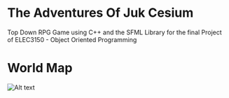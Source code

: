 # The Adventures Of Juk Cesium
Top Down RPG Game using C++ and the SFML Library for the final Project of ELEC3150 - Object Oriented Programming
# World Map
![Alt text](https://raw.githubusercontent.com/bryonkucharski/TheAdventuresOfJukCesium/master/SFML_RPG/SFML_RPG/res/GitHubPictures/World%20Map.png "World Map")
